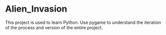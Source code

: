 # Alien_Invasion
This project is used to learn Python. Use pygame to understand the iteration of the process and version of the entire project.
